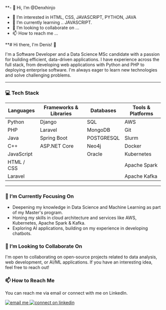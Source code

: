 **- 👋 Hi, I’m @Denxhinjo
- 👀 I’m interested in HTML, CSS, JAVASCRIPT, PYTHON, JAVA
- 🌱 I’m currently learning .. JAVASCRIPT.
- 💞️ I’m looking to collaborate on ...
- 📫 How to reach me ...

<!---
Denxhinjo/Denxhinjo is a ✨ special ✨ repository because its `README.md` (this file) appears on your GitHub profile.
You can click the Preview link to take a look at your changes.
--->
**# Hi there, I'm Denis! 👋

I'm a Software Developer and a Data Science MSc candidate with a passion for building efficient, data-driven applications. I have experience across the full stack, from developing web applications with Python and PHP to deploying enterprise software. I'm always eager to learn new technologies and solve challenging problems.

---

### 💻 Tech Stack
| Languages          | Frameworks & Libraries | Databases  | Tools & Platforms|
| ------------------ | ---------------------- | ---------  | ---------------- |
| Python             | Django                 | SQL        | AWS              |
| PHP                | Laravel                | MongoDB    | Git              |
| Java               | Spring Boot            | POSTGRESQL | Slurm            |
| C++                | ASP.NET Core           | Neo4j      | Docker           |
| JavaScript         |                        | Oracle     | Kubernetes       |
| HTML / CSS         |                        |            | Apache Spark     |
| Laravel            |                        |            | Apache Kafka     |
---

### 🌱 I’m Currently Focusing On
* Deepening my knowledge in Data Science and Machine Learning as part of my Master's program.
* Honing my skills in cloud architecture and services like AWS, Kubernetes, Apache Spark & Kafka.
* Exploring AI applications, building on my experience in developing chatbots.

### 👯 I’m Looking to Collaborate On
I'm open to collaborating on open-source projects related to data analysis, web development, or AI/ML applications. If you have an interesting idea, feel free to reach out!

### 📫 How to Reach Me
You can reach me via email or connect with me on LinkedIn.

<p align="left">
  <a href="mailto:dxhabrahimi2002@gmail.com" target="blank">
    <img src="https://img.shields.io/badge/Gmail-D14836?style=for-the-badge&logo=gmail&logoColor=white" alt="email me" />
  </a>
<a href="https://www.linkedin.com/in/denis-xhabrahimi/" target="blank">
  <img src="https://img.shields.io/badge/LinkedIn-0077B5?style=for-the-badge&logo=linkedin&logoColor=white" alt="connect on linkedin" />
</a>
</p>
